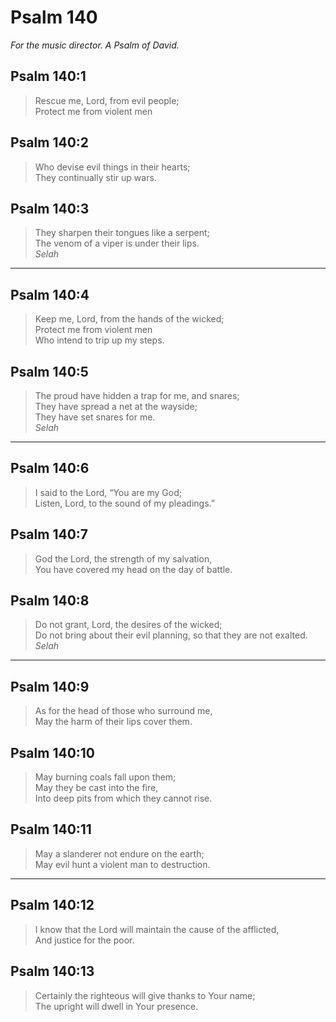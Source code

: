 # Psalm 140

_For the music director. A Psalm of David._

## Psalm 140:1

> Rescue me, Lord, from evil people;  
> Protect me from violent men

## Psalm 140:2

> Who devise evil things in their hearts;  
> They continually stir up wars.

## Psalm 140:3

> They sharpen their tongues like a serpent;  
> The venom of a viper is under their lips.  
> _Selah_

---

## Psalm 140:4

> Keep me, Lord, from the hands of the wicked;  
> Protect me from violent men  
> Who intend to trip up my steps.

## Psalm 140:5

> The proud have hidden a trap for me, and snares;  
> They have spread a net at the wayside;  
> They have set snares for me.  
> _Selah_

---

## Psalm 140:6

> I said to the Lord, “You are my God;  
> Listen, Lord, to the sound of my pleadings.”

## Psalm 140:7

> God the Lord, the strength of my salvation,  
> You have covered my head on the day of battle.

## Psalm 140:8

> Do not grant, Lord, the desires of the wicked;  
> Do not bring about their evil planning, so that they are not exalted.  
> _Selah_

---

## Psalm 140:9

> As for the head of those who surround me,  
> May the harm of their lips cover them.

## Psalm 140:10

> May burning coals fall upon them;  
> May they be cast into the fire,  
> Into deep pits from which they cannot rise.

## Psalm 140:11

> May a slanderer not endure on the earth;  
> May evil hunt a violent man to destruction.

---

## Psalm 140:12

> I know that the Lord will maintain the cause of the afflicted,  
> And justice for the poor.

## Psalm 140:13

> Certainly the righteous will give thanks to Your name;  
> The upright will dwell in Your presence.
